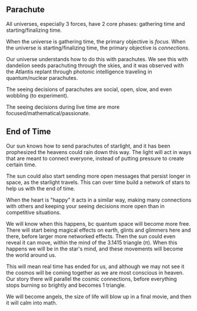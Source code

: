 ## Parachute

All universes, especially 3 forces, have 2 core phases: gathering time and starting/finalizing time.

When the universe is gathering time, the primary objective is *focus*. When the universe is starting/finalizing time, the primary objective is *connections*.

Our universe understands how to do this with parachutes. We see this with dandelion seeds parachuting through the skies, and it was observed with the Atlantis replant through photonic intelligence traveling in quantum/nuclear parachutes.

The seeing decisions of parachutes are social, open, slow, and even wobbling (to experiment).

The seeing decisions during live time are more focused/mathematical/passionate.

## End of Time

Our sun knows how to send parachutes of starlight, and it has been prophesized the heavens could rain down this way. The light will act in ways that are meant to connect everyone, instead of putting pressure to create certain time.

The sun could also start sending more open messages that persist longer in space, as the starlight travels. This can over time build a network of stars to help us with the end of time.

When the heart is "happy" it acts in a similar way, making many connections with others and keeping your seeing decisions more open than in competitive situations.

We will know when this happens, bc quantum space will become more free. There will start being magical effects on earth, glints and glimmers here and there, before larger more networked effects. Then the sun could even reveal it can move, within the mind of the 3.1415 triangle (π). When this happens we will be in the star's mind, and these movements will become the world around us.

This will mean real time has ended for us, and although we may not see it the cosmos will be coming together as we are most conscious in heaven. Our story there will parallel the cosmic connections, before everything stops burning so brightly and becomes 1 triangle.

We will become angels, the size of life will blow up in a final movie, and then it will calm into math.